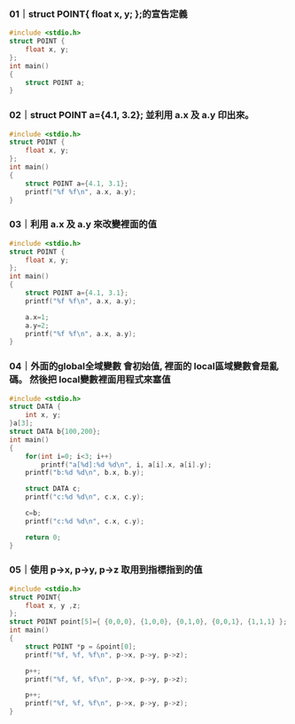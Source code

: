 ### 01｜struct POINT{ float x, y; };的宣告定義
```C
#include <stdio.h>
struct POINT {
    float x, y;
};
int main()
{
    struct POINT a;
}

```

### 02｜struct POINT a={4.1, 3.2}; 並利用 a.x 及 a.y 印出來。
```C
#include <stdio.h>
struct POINT {
    float x, y;
};
int main()
{
    struct POINT a={4.1, 3.1};
    printf("%f %f\n", a.x, a.y);
}
```

### 03｜利用 a.x 及 a.y 來改變裡面的值
```C
#include <stdio.h>
struct POINT {
    float x, y;
};
int main()
{
    struct POINT a={4.1, 3.1};
    printf("%f %f\n", a.x, a.y);

    a.x=1;
    a.y=2;
    printf("%f %f\n", a.x, a.y);
}
```

### 04｜外面的global全域變數 會初始值, 裡面的 local區域變數會是亂碼。 然後把 local變數裡面用程式來塞值
```C
#include <stdio.h>
struct DATA {
    int x, y;
}a[3];
struct DATA b{100,200};
int main()
{
    for(int i=0; i<3; i++)
        printf("a[%d]:%d %d\n", i, a[i].x, a[i].y);
    printf("b:%d %d\n", b.x, b.y);

    struct DATA c;
    printf("c:%d %d\n", c.x, c.y);

    c=b;
    printf("c:%d %d\n", c.x, c.y);

    return 0;
}
```

### 05｜使用 p->x, p->y, p->z 取用到指標指到的值
```C
#include <stdio.h>
struct POINT{
    float x, y ,z;
};
struct POINT point[5]={ {0,0,0}, {1,0,0}, {0,1,0}, {0,0,1}, {1,1,1} };
int main()
{
    struct POINT *p = &point[0];
    printf("%f, %f, %f\n", p->x, p->y, p->z);

    p++;
    printf("%f, %f, %f\n", p->x, p->y, p->z);

    p++;
    printf("%f, %f, %f\n", p->x, p->y, p->z);
}
```
